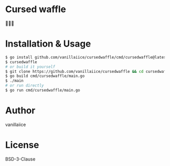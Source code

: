 # Cursed waffle

🤫🤫🤫

# Installation & Usage

```sh
$ go install github.com/vanillaiice/cursedwaffle/cmd/cursedwaffle@latest
$ cursedwaffle
# or build it yourself
$ git clone https://github.com/vanillaiice/cursedwaffle && cd cursedwaffle
$ go build cmd/cursedwaffle/main.go
$ ./main
# or run directly
$ go run cmd/cursedwaffle/main.go
```

# Author

vanillaiice

# License

BSD-3-Clause
